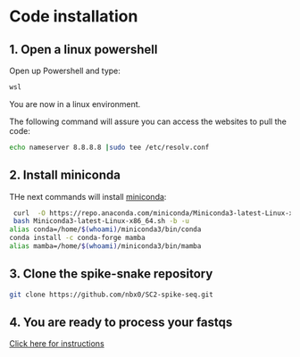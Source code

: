 # Code installation

## 1. Open a linux powershell
Open up Powershell and type:
```bash
wsl
```
You are now in a linux environment.

The following command will assure you can access the websites to pull the code:
```bash
echo nameserver 8.8.8.8 |sudo tee /etc/resolv.conf
```
## 2. Install miniconda
THe next commands will install [miniconda](https://docs.conda.io/en/latest/miniconda.html):
```bash
 curl  -O https://repo.anaconda.com/miniconda/Miniconda3-latest-Linux-x86_64.sh
 bash Miniconda3-latest-Linux-x86_64.sh -b -u
alias conda=/home/$(whoami)/miniconda3/bin/conda
conda install -c conda-forge mamba
alias mamba=/home/$(whoami)/miniconda3/bin/mamba
```
## 3. Clone the spike-snake repository
```bash
git clone https://github.com/nbx0/SC2-spike-seq.git
```

## 4. You are ready to process your fastqs
[Click here for instructions](./genome_assembly.md)